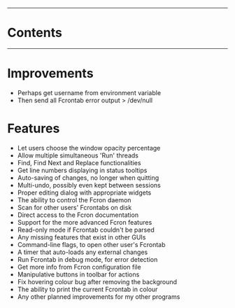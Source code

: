 
---


# Contents #



---


# Improvements #

  * Perhaps get username from environment variable
  * Then send all Fcrontab error output > /dev/null

# Features #

  * Let users choose the window opacity percentage
  * Allow multiple simultaneous 'Run' threads
  * Find, Find Next and Replace functionalities
  * Get line numbers displaying in status tooltips
  * Auto-saving of changes, no longer when quitting
  * Multi-undo, possibly even kept between sessions
  * Proper editing dialog with appropriate widgets
  * The ability to control the Fcron daemon
  * Scan for other users' Fcrontabs on disk
  * Direct access to the Fcron documentation
  * Support for the more advanced Fcron features
  * Read-only mode if Fcrontab couldn't be parsed
  * Any missing features that exist in other GUIs
  * Command-line flags, to open other user's Fcrontab
  * A timer that auto-loads any external changes
  * Run Fcrontab in debug mode, for error detection
  * Get more info from Fcron configuration file
  * Manipulative buttons in toolbar for actions
  * Fix hovering colour bug after removing the background
  * The ability to print the current Fcrontab in colour
  * Any other planned improvements for my other programs